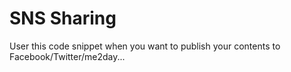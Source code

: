 SNS Sharing
==============

User this code snippet when you want to publish your contents to Facebook/Twitter/me2day...
